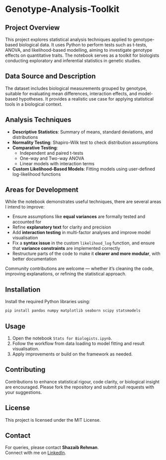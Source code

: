 # Genotype-Analysis-Toolkit

## Project Overview

This project explores statistical analysis techniques applied to genotype-based biological data. It uses Python to perform tests such as t-tests, ANOVA, and likelihood-based modelling, aiming to investigate genotype effects on quantitative traits. The notebook serves as a toolkit for biologists conducting exploratory and inferential statistics in genetic studies.

## Data Source and Description

The dataset includes biological measurements grouped by genotype, suitable for evaluating mean differences, interaction effects, and model-based hypotheses. It provides a realistic use case for applying statistical tools in a biological context.

## Analysis Techniques

- **Descriptive Statistics**: Summary of means, standard deviations, and distributions
- **Normality Testing**: Shapiro-Wilk test to check distribution assumptions
- **Comparative Testing**:
  - Independent and paired t-tests
  - One-way and Two-way ANOVA
  - Linear models with interaction terms
- **Custom Likelihood-Based Models**: Fitting models using user-defined log-likelihood functions

## Areas for Development

While the notebook demonstrates useful techniques, there are several areas I intend to improve:

- Ensure assumptions like **equal variances** are formally tested and accounted for
- Refine **explanatory text** for clarity and precision
- Add **interaction testing** in multi-factor analyses and improve model visualisation
- Fix a **syntax issue** in the custom `likelihood_log` function, and ensure that **variance constraints** are implemented correctly
- Restructure parts of the code to make it **clearer and more modular**, with better documentation

Community contributions are welcome — whether it’s cleaning the code, improving explanations, or refining the statistical approach.

## Installation

Install the required Python libraries using:

```bash
pip install pandas numpy matplotlib seaborn scipy statsmodels
```

## Usage

1. Open the notebook `Stats for Biologists.ipynb`.
2. Follow the workflow from data loading to model fitting and result visualisation.
3. Apply improvements or build on the framework as needed.

## Contributing

Contributions to enhance statistical rigour, code clarity, or biological insight are encouraged. Please fork the repository and submit pull requests with your suggestions.

## License

This project is licensed under the MIT License.

## Contact

For queries, please contact **Shazaib Rehman**.  
Connect with me on [LinkedIn](https://www.linkedin.com).
